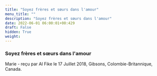 ```yaml
---
title: "Soyez frères et sœurs dans l'amour"
menu_title: ""
description: "Soyez frères et sœurs dans l'amour"
date: 2022-06-01 06:00:01+00:429
draft: False
hidden: True
weight:
---
```

### Soyez frères et sœurs dans l'amour

Marie - reçu par Al Fike le 17 Juillet 2018, Gibsons, Colombie-Britannique, Canada.



